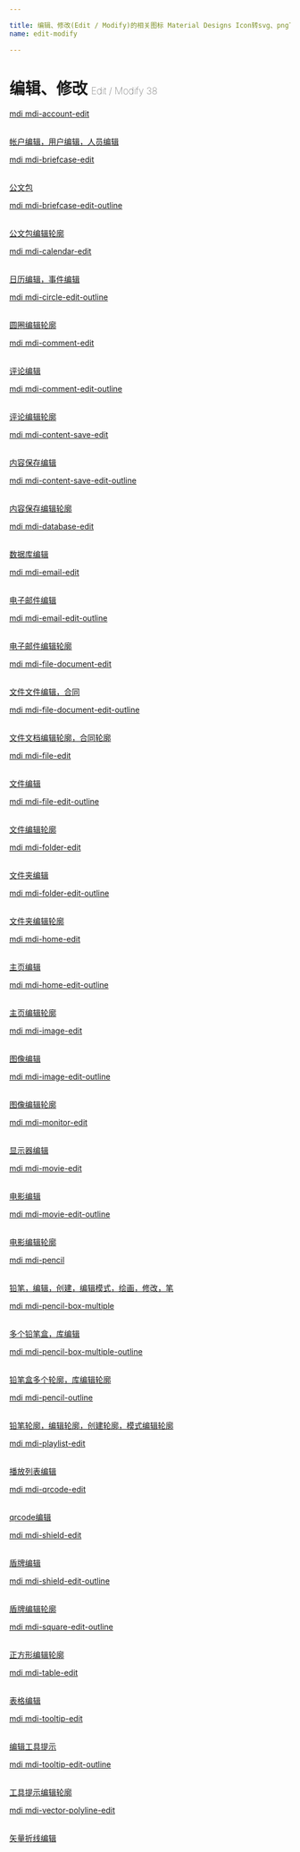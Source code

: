 ```yaml
---

title: 编辑、修改(Edit / Modify)的相关图标 Material Designs Icon转svg、png下载
name: edit-modify

---
```


# 编辑、修改  <small style="font-size: 60%;font-weight: 100">Edit / Modify <span class="badge-secondary badge">38</span> </small>

<search tag="edit-modify" :size="96"/>

<div class="icon-list row" id="search-show"><a href="/icon/account-edit.html" class="icon-item col-6 col-sm-4 col-md-2"><div class="icon-item-inner"><i class="mdi mdi-account-edit"></i><p><span>mdi mdi-account-edit</span></p> <p><br> 帐户编辑，用户编辑，人员编辑</p></div></a><a href="/icon/briefcase-edit.html" class="icon-item col-6 col-sm-4 col-md-2"><div class="icon-item-inner"><i class="mdi mdi-briefcase-edit"></i><p><span>mdi mdi-briefcase-edit</span></p> <p><br> 公文包</p></div></a><a href="/icon/briefcase-edit-outline.html" class="icon-item col-6 col-sm-4 col-md-2"><div class="icon-item-inner"><i class="mdi mdi-briefcase-edit-outline"></i><p><span>mdi mdi-briefcase-edit-outline</span></p> <p><br> 公文包编辑轮廓</p></div></a><a href="/icon/calendar-edit.html" class="icon-item col-6 col-sm-4 col-md-2"><div class="icon-item-inner"><i class="mdi mdi-calendar-edit"></i><p><span>mdi mdi-calendar-edit</span></p> <p><br> 日历编辑，事件编辑</p></div></a><a href="/icon/circle-edit-outline.html" class="icon-item col-6 col-sm-4 col-md-2"><div class="icon-item-inner"><i class="mdi mdi-circle-edit-outline"></i><p><span>mdi mdi-circle-edit-outline</span></p> <p><br> 圆圈编辑轮廓</p></div></a><a href="/icon/comment-edit.html" class="icon-item col-6 col-sm-4 col-md-2"><div class="icon-item-inner"><i class="mdi mdi-comment-edit"></i><p><span>mdi mdi-comment-edit</span></p> <p><br> 评论编辑</p></div></a><a href="/icon/comment-edit-outline.html" class="icon-item col-6 col-sm-4 col-md-2"><div class="icon-item-inner"><i class="mdi mdi-comment-edit-outline"></i><p><span>mdi mdi-comment-edit-outline</span></p> <p><br> 评论编辑轮廓</p></div></a><a href="/icon/content-save-edit.html" class="icon-item col-6 col-sm-4 col-md-2"><div class="icon-item-inner"><i class="mdi mdi-content-save-edit"></i><p><span>mdi mdi-content-save-edit</span></p> <p><br> 内容保存编辑</p></div></a><a href="/icon/content-save-edit-outline.html" class="icon-item col-6 col-sm-4 col-md-2"><div class="icon-item-inner"><i class="mdi mdi-content-save-edit-outline"></i><p><span>mdi mdi-content-save-edit-outline</span></p> <p><br> 内容保存编辑轮廓</p></div></a><a href="/icon/database-edit.html" class="icon-item col-6 col-sm-4 col-md-2"><div class="icon-item-inner"><i class="mdi mdi-database-edit"></i><p><span>mdi mdi-database-edit</span></p> <p><br> 数据库编辑</p></div></a><a href="/icon/email-edit.html" class="icon-item col-6 col-sm-4 col-md-2"><div class="icon-item-inner"><i class="mdi mdi-email-edit"></i><p><span>mdi mdi-email-edit</span></p> <p><br> 电子邮件编辑</p></div></a><a href="/icon/email-edit-outline.html" class="icon-item col-6 col-sm-4 col-md-2"><div class="icon-item-inner"><i class="mdi mdi-email-edit-outline"></i><p><span>mdi mdi-email-edit-outline</span></p> <p><br> 电子邮件编辑轮廓</p></div></a><a href="/icon/file-document-edit.html" class="icon-item col-6 col-sm-4 col-md-2"><div class="icon-item-inner"><i class="mdi mdi-file-document-edit"></i><p><span>mdi mdi-file-document-edit</span></p> <p><br> 文件文件编辑，合同</p></div></a><a href="/icon/file-document-edit-outline.html" class="icon-item col-6 col-sm-4 col-md-2"><div class="icon-item-inner"><i class="mdi mdi-file-document-edit-outline"></i><p><span>mdi mdi-file-document-edit-outline</span></p> <p><br> 文件文档编辑轮廓，合同轮廓</p></div></a><a href="/icon/file-edit.html" class="icon-item col-6 col-sm-4 col-md-2"><div class="icon-item-inner"><i class="mdi mdi-file-edit"></i><p><span>mdi mdi-file-edit</span></p> <p><br> 文件编辑</p></div></a><a href="/icon/file-edit-outline.html" class="icon-item col-6 col-sm-4 col-md-2"><div class="icon-item-inner"><i class="mdi mdi-file-edit-outline"></i><p><span>mdi mdi-file-edit-outline</span></p> <p><br> 文件编辑轮廓</p></div></a><a href="/icon/folder-edit.html" class="icon-item col-6 col-sm-4 col-md-2"><div class="icon-item-inner"><i class="mdi mdi-folder-edit"></i><p><span>mdi mdi-folder-edit</span></p> <p><br> 文件夹编辑</p></div></a><a href="/icon/folder-edit-outline.html" class="icon-item col-6 col-sm-4 col-md-2"><div class="icon-item-inner"><i class="mdi mdi-folder-edit-outline"></i><p><span>mdi mdi-folder-edit-outline</span></p> <p><br> 文件夹编辑轮廓</p></div></a><a href="/icon/home-edit.html" class="icon-item col-6 col-sm-4 col-md-2"><div class="icon-item-inner"><i class="mdi mdi-home-edit"></i><p><span>mdi mdi-home-edit</span></p> <p><br> 主页编辑</p></div></a><a href="/icon/home-edit-outline.html" class="icon-item col-6 col-sm-4 col-md-2"><div class="icon-item-inner"><i class="mdi mdi-home-edit-outline"></i><p><span>mdi mdi-home-edit-outline</span></p> <p><br> 主页编辑轮廓</p></div></a><a href="/icon/image-edit.html" class="icon-item col-6 col-sm-4 col-md-2"><div class="icon-item-inner"><i class="mdi mdi-image-edit"></i><p><span>mdi mdi-image-edit</span></p> <p><br> 图像编辑</p></div></a><a href="/icon/image-edit-outline.html" class="icon-item col-6 col-sm-4 col-md-2"><div class="icon-item-inner"><i class="mdi mdi-image-edit-outline"></i><p><span>mdi mdi-image-edit-outline</span></p> <p><br> 图像编辑轮廓</p></div></a><a href="/icon/monitor-edit.html" class="icon-item col-6 col-sm-4 col-md-2"><div class="icon-item-inner"><i class="mdi mdi-monitor-edit"></i><p><span>mdi mdi-monitor-edit</span></p> <p><br> 显示器编辑</p></div></a><a href="/icon/movie-edit.html" class="icon-item col-6 col-sm-4 col-md-2"><div class="icon-item-inner"><i class="mdi mdi-movie-edit"></i><p><span>mdi mdi-movie-edit</span></p> <p><br> 电影编辑</p></div></a><a href="/icon/movie-edit-outline.html" class="icon-item col-6 col-sm-4 col-md-2"><div class="icon-item-inner"><i class="mdi mdi-movie-edit-outline"></i><p><span>mdi mdi-movie-edit-outline</span></p> <p><br> 电影编辑轮廓</p></div></a><a href="/icon/pencil.html" class="icon-item col-6 col-sm-4 col-md-2"><div class="icon-item-inner"><i class="mdi mdi-pencil"></i><p><span>mdi mdi-pencil</span></p> <p><br> 铅笔，编辑，创建，编辑模式，绘画，修改，笔</p></div></a><a href="/icon/pencil-box-multiple.html" class="icon-item col-6 col-sm-4 col-md-2"><div class="icon-item-inner"><i class="mdi mdi-pencil-box-multiple"></i><p><span>mdi mdi-pencil-box-multiple</span></p> <p><br> 多个铅笔盒，库编辑</p></div></a><a href="/icon/pencil-box-multiple-outline.html" class="icon-item col-6 col-sm-4 col-md-2"><div class="icon-item-inner"><i class="mdi mdi-pencil-box-multiple-outline"></i><p><span>mdi mdi-pencil-box-multiple-outline</span></p> <p><br> 铅笔盒多个轮廓，库编辑轮廓</p></div></a><a href="/icon/pencil-outline.html" class="icon-item col-6 col-sm-4 col-md-2"><div class="icon-item-inner"><i class="mdi mdi-pencil-outline"></i><p><span>mdi mdi-pencil-outline</span></p> <p><br> 铅笔轮廓，编辑轮廓，创建轮廓，模式编辑轮廓</p></div></a><a href="/icon/playlist-edit.html" class="icon-item col-6 col-sm-4 col-md-2"><div class="icon-item-inner"><i class="mdi mdi-playlist-edit"></i><p><span>mdi mdi-playlist-edit</span></p> <p><br> 播放列表编辑</p></div></a><a href="/icon/qrcode-edit.html" class="icon-item col-6 col-sm-4 col-md-2"><div class="icon-item-inner"><i class="mdi mdi-qrcode-edit"></i><p><span>mdi mdi-qrcode-edit</span></p> <p><br> qrcode编辑</p></div></a><a href="/icon/shield-edit.html" class="icon-item col-6 col-sm-4 col-md-2"><div class="icon-item-inner"><i class="mdi mdi-shield-edit"></i><p><span>mdi mdi-shield-edit</span></p> <p><br> 盾牌编辑</p></div></a><a href="/icon/shield-edit-outline.html" class="icon-item col-6 col-sm-4 col-md-2"><div class="icon-item-inner"><i class="mdi mdi-shield-edit-outline"></i><p><span>mdi mdi-shield-edit-outline</span></p> <p><br> 盾牌编辑轮廓</p></div></a><a href="/icon/square-edit-outline.html" class="icon-item col-6 col-sm-4 col-md-2"><div class="icon-item-inner"><i class="mdi mdi-square-edit-outline"></i><p><span>mdi mdi-square-edit-outline</span></p> <p><br> 正方形编辑轮廓</p></div></a><a href="/icon/table-edit.html" class="icon-item col-6 col-sm-4 col-md-2"><div class="icon-item-inner"><i class="mdi mdi-table-edit"></i><p><span>mdi mdi-table-edit</span></p> <p><br> 表格编辑</p></div></a><a href="/icon/tooltip-edit.html" class="icon-item col-6 col-sm-4 col-md-2"><div class="icon-item-inner"><i class="mdi mdi-tooltip-edit"></i><p><span>mdi mdi-tooltip-edit</span></p> <p><br> 编辑工具提示</p></div></a><a href="/icon/tooltip-edit-outline.html" class="icon-item col-6 col-sm-4 col-md-2"><div class="icon-item-inner"><i class="mdi mdi-tooltip-edit-outline"></i><p><span>mdi mdi-tooltip-edit-outline</span></p> <p><br> 工具提示编辑轮廓</p></div></a><a href="/icon/vector-polyline-edit.html" class="icon-item col-6 col-sm-4 col-md-2"><div class="icon-item-inner"><i class="mdi mdi-vector-polyline-edit"></i><p><span>mdi mdi-vector-polyline-edit</span></p> <p><br> 矢量折线编辑</p></div></a></div>

